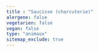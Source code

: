 ```yaml
---
title : "Saucisse (charcuterie)"
alergene: false
vegetarien: false
vegan: false
type: "animaux"
sitemap_exclude: true
--- 
```


